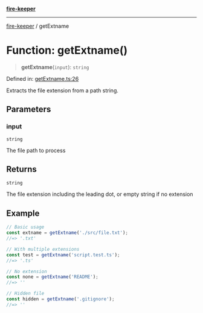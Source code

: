 [**fire-keeper**](../README.md)

***

[fire-keeper](../README.md) / getExtname

# Function: getExtname()

> **getExtname**(`input`): `string`

Defined in: [getExtname.ts:26](https://github.com/phonowell/fire-keeper/blob/main/src/getExtname.ts#L26)

Extracts the file extension from a path string.

## Parameters

### input

`string`

The file path to process

## Returns

`string`

The file extension including the leading dot, or empty string if no extension

## Example

```typescript
// Basic usage
const extname = getExtname('./src/file.txt');
//=> '.txt'

// With multiple extensions
const test = getExtname('script.test.ts');
//=> '.ts'

// No extension
const none = getExtname('README');
//=> ''

// Hidden file
const hidden = getExtname('.gitignore');
//=> ''
```
